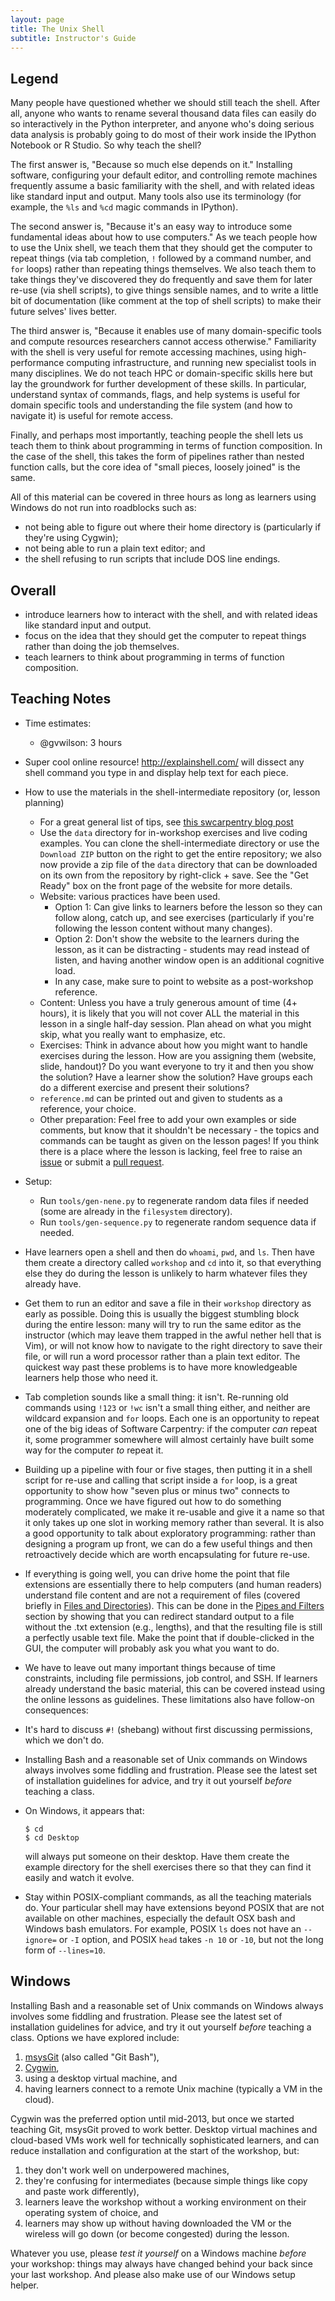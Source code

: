 ```yaml
---
layout: page
title: The Unix Shell
subtitle: Instructor's Guide
---
```


## Legend

Many people have questioned whether we should still teach the shell.
After all,
anyone who wants to rename several thousand data files
can easily do so interactively in the Python interpreter,
and anyone who's doing serious data analysis
is probably going to do most of their work inside the IPython Notebook or R Studio.
So why teach the shell?

The first answer is,
"Because so much else depends on it."
Installing software,
configuring your default editor,
and controlling remote machines frequently assume a basic familiarity with the shell,
and with related ideas like standard input and output.
Many tools also use its terminology
(for example, the `%ls` and `%cd` magic commands in IPython).

The second answer is,
"Because it's an easy way to introduce some fundamental ideas about how to use computers."
As we teach people how to use the Unix shell,
we teach them that they should get the computer to repeat things
(via tab completion,
`!` followed by a command number,
and `for` loops)
rather than repeating things themselves.
We also teach them to take things they've discovered they do frequently
and save them for later re-use
(via shell scripts),
to give things sensible names,
and to write a little bit of documentation
(like comment at the top of shell scripts)
to make their future selves' lives better.

The third answer is,
"Because it enables use of many domain-specific tools and compute resources researchers cannot access otherwise."
Familiarity with the shell is very useful for remote accessing machines, using high-performance computing infrastructure, and running new specialist tools in many disciplines. We do not teach HPC or domain-specific skills
here but lay the groundwork for further development of these skills. In particular, understand syntax of commands,  flags, and help systems is useful for domain specific tools and understanding the file system (and how to navigate it) is useful for remote access.

Finally,
and perhaps most importantly,
teaching people the shell lets us teach them
to think about programming in terms of function composition.
In the case of the shell,
this takes the form of pipelines rather than nested function calls,
but the core idea of "small pieces, loosely joined" is the same.

All of this material can be covered in three hours
as long as learners using Windows do not run into roadblocks such as:

*   not being able to figure out where their home directory is
    (particularly if they're using Cygwin);
*   not being able to run a plain text editor;
    and
*   the shell refusing to run scripts that include DOS line endings.

## Overall

*   introduce learners how to interact with the shell, and with related
    ideas like standard input and output.
*   focus on the idea that they should get the computer to repeat things
    rather than doing the job themselves.
*   teach learners to think about programming in terms of function
    composition.

## Teaching Notes

*   Time estimates:
    *   @gvwilson: 3 hours

*   Super cool online resource!  http://explainshell.com/ will dissect any shell command you type in and display help text for each piece.  

*	How to use the materials in the shell-intermediate repository (or, lesson planning)
	* For a great general list of tips, see [this swcarpentry blog post](http://software-carpentry.org/blog/2015/03/teaching-tips.html)
	* Use the `data` directory for in-workshop exercises and live coding examples.
	You can clone the shell-intermediate directory or use the `Download ZIP` 
	button on the right to get the entire repository; we also now provide 
	a zip file of the `data` directory that can be downloaded on its own 
	from the repository by right-click + save.  See the "Get Ready" box 
	on the front page of the website for more details.  
	* Website: various practices have been used.
		* Option 1: Can give links to learners before the lesson so they can follow along, catch up, and see exercises (particularly if you're following the lesson content without many changes).
		* Option 2: Don't show the website to the learners during the lesson, as it can be distracting - students may read instead of listen, and having another window open is an additional cognitive load.
		* In any case, make sure to point to website as a post-workshop reference.
	* Content: Unless you have a truly generous amount of time (4+ hours), it is likely that you will not cover ALL the material in this lesson in a single half-day session.  Plan ahead on what you might skip, what you really want to emphasize, etc.
	* Exercises: Think in advance about how you might want to handle exercises during the lesson.  How are you assigning them (website, slide, handout)?  Do you want everyone to try it and then you show the solution?  Have a learner show the solution?  Have groups each do a different exercise and present their solutions?
	* `reference.md` can be printed out and given to students as a reference, your choice.
	* Other preparation: Feel free to add your own examples or side comments, but know that it shouldn't be necessary - the topics and commands can be taught as given on the lesson pages!  If you think there is a place where the lesson is lacking, feel free to raise an [issue](https://github.com/swcarpentry/shell-intermediate/issues) or submit a [pull request](https://github.com/swcarpentry/shell-intermediate/pulls).

*   Setup:
    *   Run `tools/gen-nene.py` to regenerate random data files if needed
        (some are already in the `filesystem` directory).
    *   Run `tools/gen-sequence.py` to regenerate random sequence data if needed.


*   Have learners open a shell
    and then do `whoami`,
    `pwd`,
    and `ls`.
    Then have them create a directory called `workshop`
    and `cd` into it,
    so that everything else they do during the lesson
    is unlikely to harm whatever files they already have.

*   Get them to run an editor
    and save a file in their `workshop` directory
    as early as possible.
    Doing this is usually the biggest stumbling block during the entire lesson:
    many will try to run the same editor as the instructor
    (which may leave them trapped in the awful nether hell that is Vim),
    or will not know how to navigate to the right directory
    to save their file,
    or will run a word processor rather than a plain text editor.
    The quickest way past these problems is to have more knowledgeable learners
    help those who need it.

*   Tab completion sounds like a small thing: it isn't.
    Re-running old commands using `!123` or `!wc`
    isn't a small thing either,
    and neither are wildcard expansion and `for` loops.
    Each one is an opportunity to repeat one of the big ideas of Software Carpentry:
    if the computer *can* repeat it,
    some programmer somewhere will almost certainly have built
    some way for the computer *to* repeat it.

*   Building up a pipeline with four or five stages,
    then putting it in a shell script for re-use
    and calling that script inside a `for` loop,
    is a great opportunity to show how
    "seven plus or minus two"
    connects to programming.
    Once we have figured out how to do something moderately complicated,
    we make it re-usable and give it a name
    so that it only takes up one slot in working memory
    rather than several.
    It is also a good opportunity to talk about exploratory programming:
    rather than designing a program up front,
    we can do a few useful things
    and then retroactively decide which are worth encapsulating
    for future re-use.

*   If everything is going well, you can drive home the point that file
    extensions are essentially there to help computers (and human
    readers) understand file content and are not a requirement of files
    (covered briefly in [Files and Directories](01-filedir.html)).
    This can be done in the [Pipes and Filters](03-pipefilter.html) section by showing that you
    can redirect standard output to a file without the .txt extension
    (e.g., lengths), and that the resulting file is still a perfectly usable text file.
    Make the point that if double-clicked in the GUI, the computer will
    probably ask you what you want to do.

*   We have to leave out many important things because of time constraints,
    including file permissions, job control, and SSH.
    If learners already understand the basic material,
    this can be covered instead using the online lessons as guidelines.
    These limitations also have follow-on consequences:

*   It's hard to discuss `#!` (shebang) without first discussing permissions,
    which we don't do.

*   Installing Bash and a reasonable set of Unix commands on Windows
    always involves some fiddling and frustration.
    Please see the latest set of installation guidelines for advice,
    and try it out yourself *before* teaching a class.

*   On Windows, it appears that:

    ~~~ {.bash}
    $ cd
    $ cd Desktop
    ~~~

    will always put someone on their desktop.
    Have them create the example directory for the shell exercises there
    so that they can find it easily
    and watch it evolve.

*  Stay within POSIX-compliant commands, as all the teaching materials do.
   Your particular shell may have extensions beyond POSIX that are not available
   on other machines, especially the default OSX bash and Windows bash emulators.
   For example, POSIX `ls` does not have an `--ignore=` or `-I` option, and POSIX
   `head` takes `-n 10` or `-10`, but not the long form of `--lines=10`.

## Windows

Installing Bash and a reasonable set of Unix commands on Windows
always involves some fiddling and frustration.
Please see the latest set of installation guidelines for advice,
and try it out yourself *before* teaching a class.
Options we have explored include:

1.  [msysGit](http://msysgit.github.io/) (also called "Git Bash"),
2.  [Cygwin](http://www.cygwin.com/),
3.  using a desktop virtual machine, and
4.  having learners connect to a remote Unix machine (typically a VM in the cloud).

Cygwin was the preferred option until mid-2013,
but once we started teaching Git,
msysGit proved to work better.
Desktop virtual machines and cloud-based VMs work well for technically sophisticated learners,
and can reduce installation and configuration at the start of the workshop,
but:

1.  they don't work well on underpowered machines,
2.  they're confusing for intermediates (because simple things like copy and paste work differently),
3.  learners leave the workshop without a working environment on their operating system of choice, and
4.  learners may show up without having downloaded the VM or the wireless will go down (or become congested) during the lesson.

Whatever you use,
please *test it yourself* on a Windows machine *before* your workshop:
things may always have changed behind your back since your last workshop.
And please also make use of our Windows setup helper.
